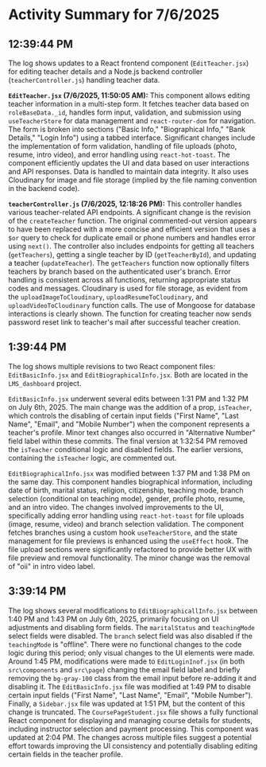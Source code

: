 # Activity Summary for 7/6/2025

## 12:39:44 PM
The log shows updates to a React frontend component (`EditTeacher.jsx`) for editing teacher details and a Node.js backend controller (`teacherController.js`) handling teacher data.

**`EditTeacher.jsx` (7/6/2025, 11:50:05 AM):** This component allows editing teacher information in a multi-step form.  It fetches teacher data based on `roleBaseData._id`, handles form input, validation, and submission using `useTeacherStore` for data management and `react-router-dom` for navigation.  The form is broken into sections ("Basic Info," "Biographical Info," "Bank Details," "Login Info") using a tabbed interface. Significant changes include the implementation of form validation,  handling of file uploads (photo, resume, intro video), and error handling using `react-hot-toast`.  The component efficiently updates the UI and data based on user interactions and API responses.  Data is handled to maintain data integrity.  It also uses Cloudinary for image and file storage (implied by the file naming convention in the backend code).

**`teacherController.js` (7/6/2025, 12:18:26 PM):**  This controller handles various teacher-related API endpoints.  A significant change is the revision of the `createTeacher` function. The original commented-out version appears to have been replaced with a more concise and efficient version that uses a `$or` query to check for duplicate email or phone numbers and handles error using `next()`. The controller also includes endpoints for getting all teachers (`getTeachers`), getting a single teacher by ID (`getTeacherById`), and updating a teacher (`updateTeacher`). The `getTeachers` function now optionally filters teachers by branch based on the authenticated user's branch.  Error handling is consistent across all functions, returning appropriate status codes and messages.  Cloudinary is used for file storage, as evident from the `uploadImageToCloudinary`, `uploadResumeToCloudinary`, and `uploadVideoToCloudinary` function calls.  The use of Mongoose for database interactions is clearly shown. The function for creating teacher now sends password reset link to teacher's mail after successful teacher creation.


## 1:39:44 PM
The log shows multiple revisions to two React component files: `EditBasicInfo.jsx` and `EditBiographicalInfo.jsx`.  Both are located in the `LMS_dashboard` project.

`EditBasicInfo.jsx` underwent several edits between 1:31 PM and 1:32 PM on July 6th, 2025.  The main change was the addition of a prop, `isTeacher`, which controls the disabling of certain input fields ("First Name", "Last Name", "Email", and "Mobile Number") when the component represents a teacher's profile.  Minor text changes also occurred in "Alternative Number" field label within these commits. The final version at 1:32:54 PM removed the `isTeacher` conditional logic and disabled fields.  The earlier versions, containing the `isTeacher` logic, are commented out.


`EditBiographicalInfo.jsx` was modified between 1:37 PM and 1:38 PM on the same day. This component handles biographical information, including date of birth, marital status, religion, citizenship, teaching mode, branch selection (conditional on teaching mode), gender, profile photo, resume, and an intro video.  The changes involved improvements to the UI, specifically adding error handling using `react-hot-toast` for file uploads (image, resume, video) and branch selection validation.  The component fetches branches using a custom hook `useTeacherStore`, and the state management for file previews is enhanced using the `useEffect` hook.  The file upload sections were significantly refactored to provide better UX with file preview and removal functionality. The minor change was the removal of "oii" in intro video label.


## 3:39:14 PM
The log shows several modifications to `EditBiographicallInfo.jsx` between 1:40 PM and 1:43 PM on July 6th, 2025, primarily focusing on UI adjustments and disabling form fields.  The `maritalStatus` and `teachingMode` select fields were disabled. The `branch` select field was also disabled if the `teachingMode` is "offline".  There were no functional changes to the code logic during this period; only visual changes to the UI elements were made.  Around 1:45 PM, modifications were made to  `EditLoginInof.jsx` (in both `src\components` and `src\page`) changing the email field label and briefly removing the `bg-gray-100` class from the email input before re-adding it and disabling it. The  `EditBasicInfo.jsx` file was modified at 1:49 PM to disable certain input fields ("First Name", "Last Name", "Email", "Mobile Number"). Finally, a `Sidebar.jsx` file was updated at 1:51 PM, but the content of this change is truncated. The `CoursePageStudent.jsx` file shows a fully functional React component for displaying and managing course details for students, including instructor selection and payment processing. This component was updated at 2:04 PM.  The changes across multiple files suggest a potential effort towards improving the UI consistency and potentially disabling editing certain fields in the teacher profile.
